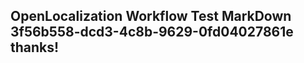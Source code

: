 <properties
ms.topic="hero-topic"
ms.test1="hero-topic"
ms.test2="test"/>

## OpenLocalization Workflow Test MarkDown 3f56b558-dcd3-4c8b-9629-0fd04027861e thanks!
